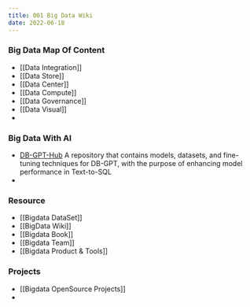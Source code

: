```yaml
---
title: 001 Big Data Wiki
date: 2022-06-18
---
```



### Big Data Map Of Content 

- [[Data Integration]]
- [[Data Store]]
- [[Data Center]]
- [[Data Compute]]
- [[Data Governance]]
- [[Data Visual]]
- 



### Big Data With AI

- [DB-GPT-Hub](https://github.com/eosphoros-ai/DB-GPT-Hub) A repository that contains models, datasets, and fine-tuning techniques for DB-GPT, with the purpose of enhancing model performance in Text-to-SQL
- 



### Resource 

- [[Bigdata DataSet]]
- [[BigData Wiki]]
- [[Bigdata Book]]
- [[Bigdata Team]]
- [[Bigdata Product & Tools]]

### Projects

- [[Bigdata OpenSource Projects]]
- 

